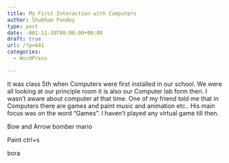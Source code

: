 ```yaml
---
title: My First Interaction with Computers
author: Shubham Pandey
type: post
date: -001-11-30T00:00:00+00:00
draft: true
url: /?p=641
categories:
  - WordPress

---
```

It was class 5th when Computers were first installed in our school. We were all looking at our principle room it is also our Computer lab form then. I wasn&#8217;t aware about computer at that time. One of my friend told me that in Computers there are games and paint music and animation etc.. His main focus was on the word &#8220;Games&#8221;. I haven&#8217;t played any virtual game till then.

Bow and Arrow bomber mario

Paint ctrl+s

bora

&nbsp;